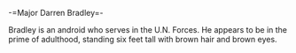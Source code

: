 -=Major Darren Bradley=-

Bradley is an android who serves in the U.N. Forces. He appears to be in the prime of adulthood, standing six feet tall with brown hair and brown eyes.
